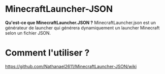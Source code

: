 # MinecraftLauncher-JSON
**Qu'est-ce que MinecraftLauncher.JSON ?**
MinecraftLauncher.json est un générateur de launcher qui générera dynamiquement un launcher Minecraft selon un fichier JSON.

# Comment l'utiliser ?
https://github.com/Nathanael2611/MinecraftLauncher-JSON/wiki
